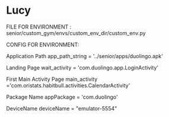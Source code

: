 # Lucy

FILE FOR ENVIRONMENT : senior/custom_gym/envs/custom_env_dir/custom_env.py

CONFIG FOR ENVIRONMENT: 

Application Path
app_path_string = '../senior/apps/duolingo.apk'

Landing Page
wait_activity = 'com.duolingo.app.LoginActivity'

First Main Activity Page
main_activity ='com.oristats.habitbull.activities.CalendarActivity'

Package Name
appPackage = 'com.duolingo'

DeviceName
deviceName = "emulator-5554"

